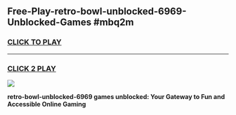 
## Free-Play-retro-bowl-unblocked-6969-Unblocked-Games #mbq2m
<h3>
<a href="https://news.freeplayer.one?title=retro-bowl-unblocked-6969&ref=8M">CLICK TO PLAY</a></h3>
<hr>

<h3>
<a href="https://news.freeplayer.one?title=retro-bowl-unblocked-6969&ref=8M">CLICK 2 PLAY</a>
  
</h3>

<a href="https://news.freeplayer.one?title=retro-bowl-unblocked-6969&ref=8M"><img src="https://clearcache.store/games.png"></a>


**retro-bowl-unblocked-6969 games unblocked: Your Gateway to Fun and Accessible Online Gaming**
